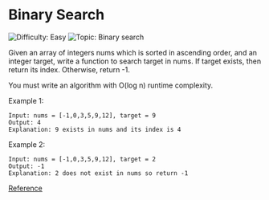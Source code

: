 # Binary Search

![Difficulty: Easy](https://img.shields.io/static/v1?label=Difficulty&message=Easy&color=green)
![Topic: Binary search](https://img.shields.io/static/v1?label=Topic&message=Binary%20search&color=blue)

Given an array of integers nums which is sorted in ascending order, and an integer target, write a function to search target in nums. If target exists, then return its index. Otherwise, return -1.

You must write an algorithm with O(log n) runtime complexity.

Example 1:
```
Input: nums = [-1,0,3,5,9,12], target = 9
Output: 4
Explanation: 9 exists in nums and its index is 4
```

Example 2:
```
Input: nums = [-1,0,3,5,9,12], target = 2
Output: -1
Explanation: 2 does not exist in nums so return -1
```

[Reference](https://leetcode.com/problems/binary-search/)
